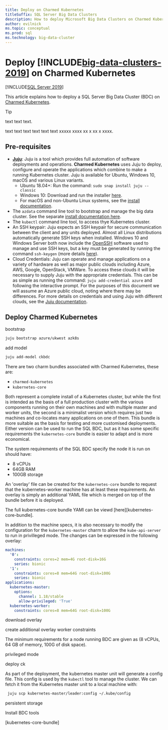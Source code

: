 ```yaml
---
title: Deploy on Charmed Kubernetes
titleSuffix: SQL Server Big Data Clusters
description: How to deploy Microsoft Big Data Clusters on Charmed Kubernetes
author: evilnick
ms.topic: conceptual
ms.prod: sql
ms.technology: big-data-cluster
---
```


# Deploy [!INCLUDE[big-data-clusters-2019](../includes/ssbigdataclusters-ss-nover.md)] on Charmed Kubernetes

[!INCLUDE[SQL Server 2019](../includes/applies-to-version/sqlserver2019.md)]

This article explains how to deploy a SQL Server Big Data Cluster (BDC) on [Charmed Kubernetes][]. 

> [!TIP]
> text text text.


text text text text text text xxxxx xxxx xx x xx x xxxx.

## Pre-requisites

-   **[Juju][]**: Juju is a tool which provides full automation of software deployments and operations. **Charmed Kubernetes** uses Juju to deploy, configure and operate the applications which combine to make a running Kubernetes cluster. Juju is available for Ubuntu, Windows 10, macOS and various Linux variants.
    -   Ubuntu 18.04+: Run the command: `sudo snap install juju --classic`
    -   Windows 10: Download and run the installer [here][juju-win].
    -   For macOS and non-Ubuntu Linux systems, see the [install documentation][juju-install-docs].      
-   The `azdata` command line tool to bootstrap and manage the big data cluster. See the separate [install documentation here][azdata-install].
-   The `kubectl` command line tool, to access thye Kubernetes cluster.
-   An SSH keypair: Juju expects an SSH keypair for secure communication between the client and any units deployed. Almost all Linux distributions automatically generate SSH keys when installed. Windows 10 and Windows Server both now include the [OpenSSH][] software used to manage and use SSH keys, but a key must be generated by running the command `ssh-keygen` (more details [here][ssh-keygen]).
-   Cloud Credentials: Juju can operate and manage applications on a variety of hardware as well as major public clouds including Azure, AWS, Google, OpenStack, VMWare. To access these clouds it will be necessary to supply Juju with the appropriate credentials. This can be as simple as running the command:
`juju add-credential azure` 
and following the interactive prompt. For the purposes of this document we will assume an Azure public cloud, noting where there may be differences. For more details on credentials and using Juju with different clouds, see the [Juju documentation][juju-docs-credentials].
  

## Deploy Charmed Kubernetes


bootstrap

```bash
juju bootstrap azure/ukwest azk8s
```

add model 

```bash
juju add-model ckbdc
```

There are two charm bundles associated with Charmed Kubernetes, these are:
-   `charmed-kubernetes`
-   `kubernetes-core`

Both represent a complete install of a Kubernetes cluster, but while the first is intended as the basis of a full production cluster with the various components running on their own machines and with multiple master and worker units, the second is a minimalist version which requires just two machines and co-locates many applications on one of them. This bundle is more suitable as the basis for testing and more customised deployments. Either version can be used to run the SQL BDC, but as it has some specific requirements the `kubernetes-core` bundle is easier to adapt and is more economical.

The system requirements of the SQL BDC specify the node it is run on should have:
-   8 vCPUs
-   64GB RAM
-   100GB storage

An 'overlay' file can be created for the `kubernetes-core` bundle to request that the kubernetes-worker machine has at least these requirements. An overlay is simply an additional YAML file which is merged on top of the bundle before it is deployed.

The full kubernetes-core bundle YAMl can be viewd [here][kubernetes-core-bundle].

In addition to the machine specs, it is also necessary to modify the configuration for the `kubernetes-master` charm to allow the `kube-api-server` to run in privilleged mode. The changes can be expressed in the following overlay:

```yaml
machines:
  '0':
    constraints: cores=2 mem=4G root-disk=16G
    series: bionic
  '1':
    constraints: cores=8 mem=64G root-disk=100G
    series: bionic
applications:
  kubernetes-master:
    options:
      channel: 1.18/stable
      allow-privileged: 'True'
  kubernetes-worker:
    constraints: cores=8 mem=64G root-disk=100G
```


download overlay

create additional overlay
  worker constraints

  The minimum requirements for a node running BDC are given as  (8 vCPUs, 64 GB of memory, 100G of disk space). 
 
  privileged mode

deploy ck

As part of the deployment, the kubernetes master unit will generate a config file. This config is used by the `kubectl` tool to manage the cluster. We can fetch it from the Kubernetes master unit to a local machine with:

```bash
 juju scp kubernetes-master/leader:config ~/.kube/config
```


persistent storage


Install BDC tools


<!--LINKS-->
[Charmed Kubernetes]: https://ubuntu.com/kubernetes/docs/overview
[Juju]: https://juju.is
[ssh-keygen]: https://docs.microsoft.com/en-us/windows-server/administration/openssh/openssh_overview
[OpenSSH]: https://www.openssh.com/
[juju-win]: https://juju.is/docs/installing#heading--windows
[juju-install-docs]: https://juju.is/docs/installing
[juju-docs-credentials]: https://juju.is/docs/credentials
[azdata-install]: https://docs.microsoft.com/en-us/sql/big-data-cluster/deploy-install-azdata?view=sql-server-ver15
[kubernetes-core-bundle]